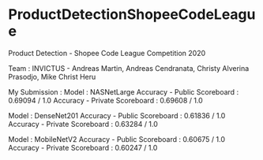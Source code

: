 # ProductDetectionShopeeCodeLeague
Product Detection - Shopee Code League Competition 2020

Team : INVICTUS - Andreas Martin, Andreas Cendranata, Christy Alverina Prasodjo, Mike Christ Heru

My Submission :
Model : NASNetLarge
Accuracy - Public Scoreboard : 0.69094 / 1.0
Accuracy - Private Scoreboard : 0.69608 / 1.0

Model : DenseNet201
Accuracy - Public Scoreboard : 0.61836 / 1.0
Accuracy - Private Scoreboard : 0.63284 / 1.0

Model : MobileNetV2
Accuracy - Public Scoreboard : 0.60675 / 1.0
Accuracy - Private Scoreboard : 0.60247 / 1.0


